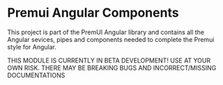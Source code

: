 # Premui Angular Components

This project is part of the PremUI Angular library and contains all the Angular sevices, pipes and components needed to complete the Premui style for Angular.  

THIS MODULE IS CURRENTLY IN BETA DEVELOPMENT! USE AT YOUR OWN RISK. THERE MAY BE BREAKING BUGS AND INCORRECT/MISSING DOCUMENTATIONS